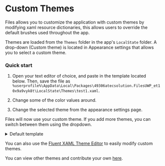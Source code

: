 # Custom Themes

Files allows you to customize the application with custom themes by modifying xaml resource dictionaries, this allows
users to override the default brushes used throughout the app.

Themes are loaded from the `Themes` folder in the app's `LocalState` folder. A drop-down (Custom theme) is located in
Appearance settings that allows you to select a custom theme.

### Quick start

1. Open your text editor of choice, and paste in the template located below. Then, save the file
   as `%userprofile%\AppData\Local\Packages\49306atecsolution.FilesUWP_et10x9a9vyk8t\LocalState\Themes\test1.xaml`.

2. Change some of the color values around.

3. Change the selected theme from the appearance settings page.

Files will now use your custom theme. If you add more themes, you can switch between them using the dropdown.

<details>
<summary>
Default template
</summary>

```xml
<ResourceDictionary
    xmlns="http://schemas.microsoft.com/winfx/2006/xaml/presentation"
    xmlns:x="http://schemas.microsoft.com/winfx/2006/xaml"
    xmlns:BelowWindows10version1809="http://schemas.microsoft.com/winfx/2006/xaml/presentation?IsApiContractNotPresent(Windows.Foundation.UniversalApiContract, 7)"
    xmlns:Windows10version1809="http://schemas.microsoft.com/winfx/2006/xaml/presentation?IsApiContractPresent(Windows.Foundation.UniversalApiContract, 7)">
    <ResourceDictionary.ThemeDictionaries>
        <ResourceDictionary x:Key="Default">
            <!-- Background Resources -->
            <SolidColorBrush x:Key="RootBackgroundBrush" Color="#AA7F3C4E" />
            <Color x:Key="SolidBackgroundFillColorBase">#97475C</Color>
            <Color x:Key="SolidBackgroundFillColorSecondary">#7F3C4E</Color>
            <Color x:Key="SolidBackgroundFillColorTertiary">#763B4A</Color>
            <Color x:Key="SolidBackgroundFillColorQuarternary">#592A37</Color>
            <SolidColorBrush x:Key="SolidBackgroundFillColorBaseBrush" Color="{ThemeResource SolidBackgroundFillColorBase}" />
            <SolidColorBrush x:Key="SolidBackgroundFillColorSecondaryBrush" Color="{ThemeResource SolidBackgroundFillColorSecondary}" />
            <SolidColorBrush x:Key="SolidBackgroundFillColorTertiaryBrush" Color="{ThemeResource SolidBackgroundFillColorTertiary}" />
            <SolidColorBrush x:Key="SolidBackgroundFillColorQuarternaryBrush" Color="{ThemeResource SolidBackgroundFillColorQuarternary}" />
            <!-- Acrylic Resources -->
            <Color x:Key="SolidBackgroundAcrylic">#592A37</Color>
            <!-- Accent Color -->
            <Color x:Key="SystemAccentColor">#CB607C</Color>
            <Color x:Key="SystemAccentColorDark1">#CB607C</Color>
            <Color x:Key="SystemAccentColorDark2">#CB607C</Color>
            <Color x:Key="SystemAccentColorDark3">#CB607C</Color>
        </ResourceDictionary>
        <ResourceDictionary x:Key="Light">
            <!-- Background Resources -->
            <SolidColorBrush x:Key="RootBackgroundBrush" Color="#AAF17293" />
            <Color x:Key="SolidBackgroundFillColorBase">#97475C</Color>
            <Color x:Key="SolidBackgroundFillColorSecondary">#F17293</Color>
            <Color x:Key="SolidBackgroundFillColorTertiary">#E87490</Color>
            <Color x:Key="SolidBackgroundFillColorQuarternary">#CB607C</Color>
            <SolidColorBrush x:Key="SolidBackgroundFillColorBaseBrush" Color="{ThemeResource SolidBackgroundFillColorBase}" />
            <SolidColorBrush x:Key="SolidBackgroundFillColorSecondaryBrush" Color="{ThemeResource SolidBackgroundFillColorSecondary}" />
            <SolidColorBrush x:Key="SolidBackgroundFillColorTertiaryBrush" Color="{ThemeResource SolidBackgroundFillColorTertiary}" />
            <SolidColorBrush x:Key="SolidBackgroundFillColorQuarternaryBrush" Color="{ThemeResource SolidBackgroundFillColorQuarternary}" />
            <!-- Acrylic Resources -->
            <Color x:Key="SolidBackgroundAcrylic">#CB607C</Color>
            <!-- Accent Color -->
            <Color x:Key="SystemAccentColor">#97475C</Color>
            <Color x:Key="SystemAccentColorLight1">#97475C</Color>
            <Color x:Key="SystemAccentColorLight2">#97475C</Color>
            <Color x:Key="SystemAccentColorLight3">#97475C</Color>
        </ResourceDictionary>
    </ResourceDictionary.ThemeDictionaries>
</ResourceDictionary>
```

</details> 

You can also use the [Fluent XAML Theme Editor](https://github.com/microsoft/fluent-xaml-theme-editor) to easily modify
custom themes.

You can view other themes and contribute your own [here](https://github.com/files-community/custom-themes).